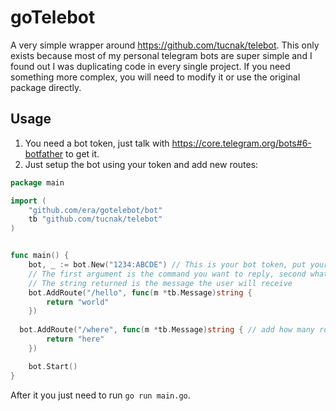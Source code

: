 # goTelebot

A very simple wrapper around https://github.com/tucnak/telebot. This only exists because most of my personal telegram bots are super simple and I found out I was duplicating code in every single project. If you need something more complex, you will need to modify it or use the original package directly.

## Usage

1. You need a bot token, just talk with https://core.telegram.org/bots#6-botfather to get it.
1. Just setup the bot using your token and add new routes:

```go
package main

import (
	"github.com/era/gotelebot/bot"
	tb "github.com/tucnak/telebot"
)


func main() {
	bot, _ := bot.New("1234:ABCDE") // This is your bot token, put your secrets in env variables, never into code!!
	// The first argument is the command you want to reply, second what you want to do with that command.
	// The string returned is the message the user will receive
	bot.AddRoute("/hello", func(m *tb.Message)string {
		return "world"
	})
  
  bot.AddRoute("/where", func(m *tb.Message)string { // add how many routes you want
		return "here"
	})

	bot.Start()
}

```


After it you just need to run `go run main.go`.
